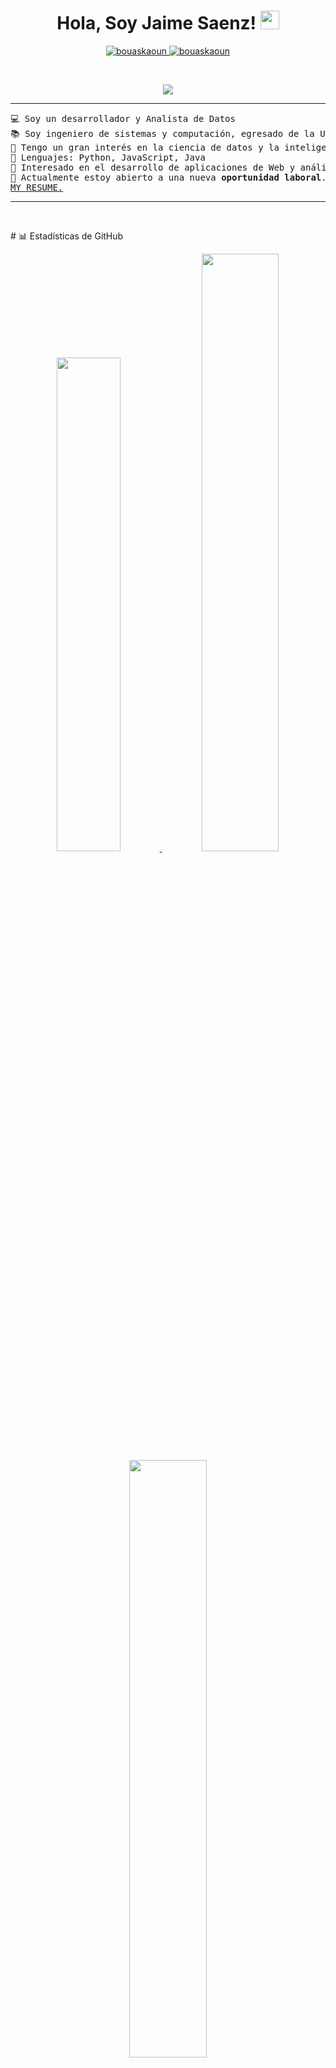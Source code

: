 <h1 align="center">
Hola, Soy Jaime Saenz!
	<a href="https://github.com/JaimeGamm" target="_self">
		<img src="https://media.giphy.com/media/hvRJCLFzcasrR4ia7z/giphy.gif" width="30">
	</a>
</h1>
<p align="center">
	<a href="https://github.com/JaimeGamm">
		<img src="https://komarev.com/ghpvc/?username=bouaskaoun&label=Profile%20views&color=0e75b6&style=flat" alt="bouaskaoun" />
	</a>
	<a href="https://github.com/JaimeGamm">
		<img src="https://img.shields.io/github/followers/bouaskaoun?label=Followers" alt="bouaskaoun" />
	</a>
</p>
<br/>
<p align="center">
	<a href="https://github.com/JaimeGamm">
		<img src="https://readme-typing-svg.herokuapp.com?lines=Computer+Science+Student;Full+Stack+Web+Developer;Freelancer;DS%20|%20AI%20|%20ML%20Enthusiastic;Always%20learning%20new%20things&center=true&width=380&height=45">
	</a>
</p>

<hr>

<pre>
💻 Soy un desarrollador y Analista de Datos
📚 Soy ingeniero de sistemas y computación, egresado de la UPTC.
📝 Tengo un gran interés en la ciencia de datos y la inteligencia artificial.
🌟 Lenguajes: Python, JavaScript, Java
🚩 Interesado en el desarrollo de aplicaciones de Web y análisis de datos
🤔 Actualmente estoy abierto a una nueva <b>oportunidad laboral</b>.
<a href="https://drive.google.com/file/d/1OL-pYjC8jb3u3bbqLswQooZkah4ExeZf/view?usp=sharing" target="_blank">MY RESUME.</a>
</pre>
<hr>

<br/>
<p># 📊 Estadísticas de GitHub</p>
<p align="center">
  <a href="https://github.com/JaimeGamm">
  	<img width="45.0%" src="https://github-readme-stats.vercel.app/api?username=JaimeGamm&theme=tokyonight&hide_border=false&include_all_commits=true&count_private=false" />
    	<img width="49.5%" src="https://github-readme-streak-stats.herokuapp.com/?user=JaimeGamm&theme=tokyonight&hide_border=false" />
	<img width="49.5%" src="https://github-readme-stats.vercel.app/api/top-langs/?username=JaimeGamm&theme=tokyonight&hide_border=false&include_all_commits=true&count_private=false&layout=compact" />
  </a>
</p>
<br>

<p># 💻 Tech Stack:</p>

<p align="center"  >
  <a>
  	<img width="80" height="25"  src="https://img.shields.io/badge/NPM-%23CB3837.svg?style=for-the-badge&logo=npm&logoColor=white" alt="NPM" />
	<img width="80" height="25" src="https://img.shields.io/badge/MongoDB-%234ea94b.svg?style=for-the-badge&logo=mongodb&logoColor=white" alt="MongoDB"/>
	<img width="80" height="25" src="https://img.shields.io/badge/mysql-%2300000f.svg?style=for-the-badge&logo=mysql&logoColor=whit" alt="MySQL"/>
	<img width="80" height="25" src="https://img.shields.io/badge/express.js-%23404d59.svg?style=for-the-badge&logo=express&logoColor=%2361DAFB" alt="Express.js"/>
   	<img width="80" height="25" src="https://img.shields.io/badge/power_bi-F2C811?style=for-the-badge&logo=powerbi&logoColor=black" alt="Power Bi"/>
   	<img width="80" height="25" src="https://img.shields.io/badge/Postman-FF6C37?style=for-the-badge&logo=postman&logoColor=white" alt="Postman"/>
   	<img width="80" height="25" src="https://img.shields.io/badge/jira-%230A0FFF.svg?style=for-the-badge&logo=jira&logoColor=white" alt="Jira"/>
   	<img width="80" height="25" src="https://img.shields.io/badge/TensorFlow-%23FF6F00.svg?style=for-the-badge&logo=TensorFlow&logoColor=white" alt="TensorFlow"/>
   	<img width="80" height="25" src="https://img.shields.io/badge/pandas-%23150458.svg?style=for-the-badge&logo=pandas&logoColor=white" alt="Pandas"/>
   	<img width="80" height="25" src="https://img.shields.io/badge/numpy-%23013243.svg?style=for-the-badge&logo=numpy&logoColor=white" alt="NumPy"/>
   	<img width="80" height="25" src="https://img.shields.io/badge/adobe%20photoshop-%2331A8FF.svg?style=for-the-badge&logo=adobe%20photoshop&logoColor=white" 		alt="Adobe Photoshop"/>
   	<img width="80" height="25" src="https://img.shields.io/badge/Adobe%20Lightroom-31A8FF.svg?style=for-the-badge&logo=Adobe%20Lightroom&logoColor=white" 			alt="Adobe Lightroom"/>
  </a>
</p>
<br>




<!-- Proudly created with GPRM ( https://gprm.itsvg.in ) -->
